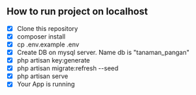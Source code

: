  ## How to run project on localhost
 - [x] Clone this repository 
 - [x] composer install
 - [x] cp .env.example .env
 - [x] Create DB on mysql server. Name db is "tanaman_pangan"
 - [x] php artisan key:generate
 - [x] php artisan migrate:refresh --seed
 - [x] php artisan serve
 - [x] Your App is running